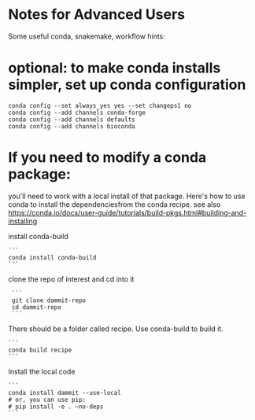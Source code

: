 # Notes for Advanced Users

Some useful conda, snakemake, workflow hints:

# optional: to make conda installs simpler, set up conda configuration
    conda config --set always_yes yes --set changeps1 no
    conda config --add channels conda-forge
    conda config --add channels defaults
    conda config --add channels bioconda

# If you need to modify a conda package:

 you'll need to work with a local install of that package. 
 Here's how to use conda to install the dependenciesfrom the conda recipe.
 see also https://conda.io/docs/user-guide/tutorials/build-pkgs.html#building-and-installing

 install conda-build  

    ```
    conda install conda-build
    ```

 clone the repo of interest and cd into it  
     
     ```
     git clone dammit-repo
     cd dammit-repo
     ```

 There should be a folder called recipe. 
 Use conda-build to build it.  
    
    ``` 
    conda build recipe
    ```

 Install the local code  
    
    ```
    conda install dammit --use-local
    # or, you can use pip:
    # pip install -e . —no-deps
    ```
